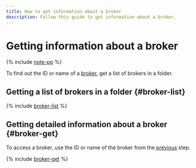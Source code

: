 ```yaml
---
title: How to get information about a broker
description: Follow this guide to get information about a broker.
---
```


# Getting information about a broker

{% include [note-pp](../../../_includes/iot-core/note-pp.md) %}

To find out the ID or name of a [broker](../../concepts/index.md#broker), get a list of brokers in a folder.

## Getting a list of brokers in a folder {#broker-list}

{% include [broker-list](../../../_includes/iot-core/broker-list.md) %}

## Getting detailed information about a broker {#broker-get}

To access a broker, use the ID or name of the broker from the [previous](#broker-list) step.

{% include [broker-get](../../../_includes/iot-core/broker-get.md) %}
